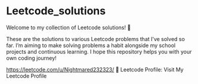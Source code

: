 # Leetcode_solutions
Welcome to my collection of Leetcode solutions! 🚀

These are the solutions to various Leetcode problems that I’ve solved so far. I’m aiming to make solving problems a habit alongside my school projects and continuous learning. I hope this repository helps you with your own coding journey!


https://leetcode.com/u/Nightmared232323/
🔗 Leetcode Profile:
Visit My Leetcode Profile
